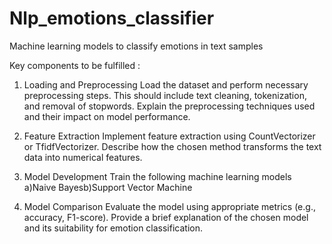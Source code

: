# Nlp_emotions_classifier
Machine learning models to classify emotions in text samples


Key components to be fulfilled :

1. Loading and Preprocessing
Load the dataset and perform necessary preprocessing steps. This should include text cleaning, tokenization, and removal of stopwords. Explain the preprocessing techniques used and their impact on model performance.
2. Feature Extraction
Implement feature extraction using CountVectorizer or TfidfVectorizer. Describe how the chosen method transforms the text data into numerical features.
3. Model Development
Train the following machine learning models
a)Naive Bayesb)Support Vector Machine 


4. Model Comparison 
Evaluate the model using appropriate metrics (e.g., accuracy, F1-score). Provide a brief explanation of the chosen model and its suitability for emotion classification.

